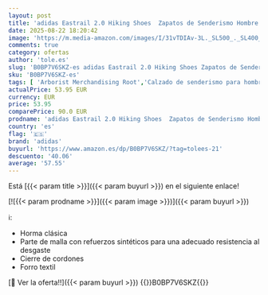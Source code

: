 ```yaml
---
layout: post
title: 'adidas Eastrail 2.0 Hiking Shoes  Zapatos de Senderismo Hombre  Core Black/Carbon/Grey Five  42 EU'
date: 2025-08-22 18:20:42
image: 'https://m.media-amazon.com/images/I/31vTDIAv-3L._SL500_._SL400_.jpg'
comments: true
category: ofertas
author: 'tole.es'
slug: 'B0BP7V6SKZ-es adidas Eastrail 2.0 Hiking Shoes Zapatos de Senderismo...'
sku: 'B0BP7V6SKZ-es'
tags: [ 'Arborist Merchandising Root','Calzado de senderismo para hombre','Calzado deportivo para hombre','Moda','Moda Hombre','Self Service','Special Features Stores','Top Brands Shoes Selection','Zapatillas de senderismo para hombre','Zapatillas deportivas y de moda para hombre','Zapatos para hombre','adidas','c8538d25-3af9-48d3-aeff-5f3ce5572a36_0','c8538d25-3af9-48d3-aeff-5f3ce5572a36_2701','zapatos','🇪🇸', ]
actualPrice: 53.95 EUR
currency: EUR
price: 53.95
comparePrice: 90.0 EUR
prodname: 'adidas Eastrail 2.0 Hiking Shoes  Zapatos de Senderismo Hombre  Core Black/Carbon/Grey Five  42 EU'
country: 'es'
flag: '🇪🇸'
brand: 'adidas'
buyurl: 'https://www.amazon.es/dp/B0BP7V6SKZ/?tag=tolees-21'
descuento: '40.06'
average: '57.55'
---
```


Está [{{< param title >}}]({{< param buyurl >}}) en el siguiente enlace!

[![{{< param prodname >}}]({{< param image >}})]({{< param buyurl >}})

ℹ️:

- Horma clásica
- Parte de malla con refuerzos sintéticos para una adecuado resistencia al desgaste
- Cierre de cordones
- Forro textil

[🛒 Ver la oferta!!]({{< param buyurl >}})
{{<world>}}B0BP7V6SKZ{{</world>}}
